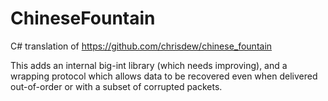 # ChineseFountain
C# translation of https://github.com/chrisdew/chinese_fountain

This adds an internal big-int library (which needs improving), and
a wrapping protocol which allows data to be recovered even when
delivered out-of-order or with a subset of corrupted packets.